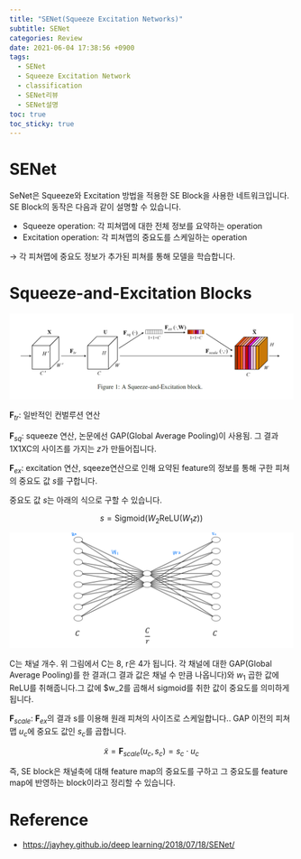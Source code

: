 ```yaml
---
title: "SENet(Squeeze Excitation Networks)"
subtitle: SENet
categories: Review
date: 2021-06-04 17:38:56 +0900
tags:
  - SENet
  - Squeeze Excitation Network
  - classification
  - SENet리뷰
  - SENet설명
toc: true
toc_sticky: true
---
```


# SENet

SeNet은 Squeeze와 Excitation 방법을 적용한 SE Block을 사용한 네트워크입니다. SE Block의 동작은 다음과 같이 설명할 수 있습니다. 

- Squeeze operation: 각 피쳐맵에 대한 전체 정보를 요약하는 operation
- Excitation operation: 각 피쳐맵의 중요도를 스케일하는 operation

→ 각 피쳐맵에 중요도 정보가 추가된 피쳐를 통해 모델을 학습합니다. 

# Squeeze-and-Excitation Blocks

![/assets/images/2021-06-04-SENet/untitled.png](/assets/images/2021-06-04-SENet/untitled.png)

$\mathbf{F}_{tr}$: 일반적인 컨벌루션 연산

$\mathbf{F}_{sq}$: squeeze 연산, 논문에선 GAP(Global Average Pooling)이 사용됨. 그 결과 1X1XC의 사이즈를 가지는 $z$가 만들어집니다. 

$\mathbf{F}_{ex}$: excitation 연산, sqeeze연산으로 인해 요약된 feature의 정보를 통해 구한 피쳐의 중요도 값 $s$를 구합니다. 

중요도 값 $s$는 아래의 식으로 구할 수 있습니다. 

$$s=\text{Sigmoid}(W_2\text{ReLU}(W_1z))$$

![/assets/images/2021-06-04-SENet/d6887251-026a-43c3-9791-3522b9878946.png](/assets/images/2021-06-04-SENet/d6887251-026a-43c3-9791-3522b9878946.png)

C는 채널 개수. 위 그림에서 C는 8, r은 4가 됩니다. 각 채널에 대한 GAP(Global Average Pooling)를 한 결과(그 결과 값은 채널 수 만큼 나옵니다)와 $w_1$ 곱한 값에 ReLU를 취해줍니다.그 값에 $w_2를 곱해서 sigmoid를 취한 값이 중요도를 의미하게 됩니다.  


$\mathbf{F}_{scale}$: $\mathbf{F}_{ex}$의 결과 s를 이용해 원래 피쳐의 사이즈로 스케일합니다.. GAP 이전의 피쳐맵 $u_c$에 중요도 값인 $s_c$를 곱합니다.

$$\tilde{x}=\mathbf{F}_{scale}(u_c, s_c)=s_c\cdot{u_c}$$

즉, SE block은 채널축에 대해 feature map의 중요도를 구하고 그 중요도를 feature map에 반영하는 block이라고 정리할 수 있습니다. 

# Reference

- [https://jayhey.github.io/deep learning/2018/07/18/SENet/](https://jayhey.github.io/deep%20learning/2018/07/18/SENet/)
